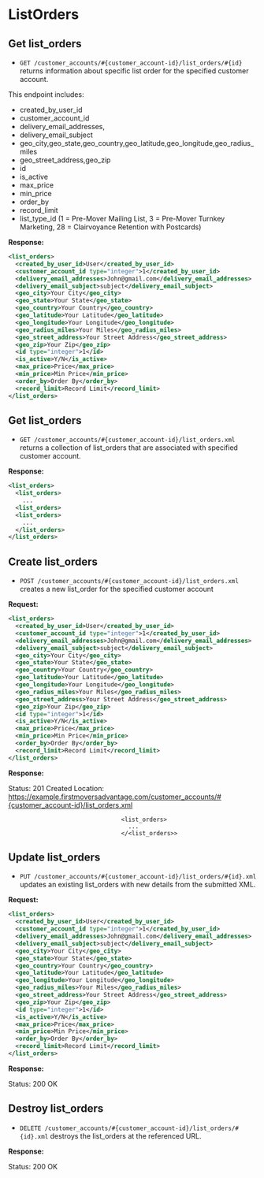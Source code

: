 ListOrders
==========

<!-- 
    customer_account_list_orders GET    /customer_accounts/:customer_account_id/list_orders(.:format)         list_orders#index
                                 POST   /customer_accounts/:customer_account_id/list_orders(.:format)        list_orders#create
 new_customer_account_list_order GET    /customer_accounts/:customer_account_id/list_orders/new(.:format)     list_orders#new
edit_customer_account_list_order GET    /customer_accounts/:customer_account_id/list_orders/:id/edit(.:format)list_orders#edit
     customer_account_list_order GET    /customer_accounts/:customer_account_id/list_orders/:id(.:format)     list_orders#show
                                 PUT    /customer_accounts/:customer_account_id/list_orders/:id(.:format)    list_orders#update
                                 DELETE /customer_accounts/:customer_account_id/list_orders/:id(.:format)   list_orders#destroy


              shared_list_orders GET    /shared_list_orders(.:format)          shared_list_orders#index
                                 POST   /shared_list_orders(.:format)          shared_list_orders#create
           new_shared_list_order GET    /shared_list_orders/new(.:format)      shared_list_orders#new
          edit_shared_list_order GET    /shared_list_orders/:id/edit(.:format) shared_list_orders#edit
               shared_list_order GET    /shared_list_orders/:id(.:format)      shared_list_orders#show
                                 PUT    /shared_list_orders/:id(.:format)      shared_list_orders#update
                                 DELETE /shared_list_orders/:id(.:format)      shared_list_orders#destroy -->


Get list_orders
-----------

* `GET /customer_accounts/#{customer_account-id}/list_orders/#{id}` returns information about specific list order for the specified customer account.

This endpoint includes:


* created_by_user_id
* customer_account_id
* delivery_email_addresses, 
* delivery_email_subject
* geo_city,geo_state,geo_country,geo_latitude,geo_longitude,geo_radius_miles
* geo_street_address,geo_zip
* id
* is_active
* max_price
* min_price
* order_by
* record_limit
* list_type_id (1 = Pre-Mover Mailing List, 3 = Pre-Mover Turnkey Marketing, 28 = Clairvoyance Retention with Postcards)


**Response:**

``` xml
<list_orders>
  <created_by_user_id>User</created_by_user_id>	
  <customer_account_id type="integer">1</created_by_user_id>	
  <delivery_email_addresses>John@gmail.com</delivery_email_addresses>
  <delivery_email_subject>subject</delivery_email_subject>
  <geo_city>Your City</geo_city>
  <geo_state>Your State</geo_state>
  <geo_country>Your Country</geo_country>
  <geo_latitude>Your Latitude</geo_latitude>
  <geo_longitude>Your Longitude</geo_longitude>
  <geo_radius_miles>Your Miles</geo_radius_miles>
  <geo_street_address>Your Street Address</geo_street_address>
  <geo_zip>Your Zip</geo_zip>	
  <id type="integer">1</id>
  <is_active>Y/N</is_active>
  <max_price>Price</max_price>
  <min_price>Min Price</min_price>
  <order_by>Order By</order_by>
  <record_limit>Record Limit</record_limit>
</list_orders>
```


Get list_orders
-------------

* `GET /customer_accounts/#{customer_account-id}/list_orders.xml` returns a collection of list_orders that are associated with specified customer account.

**Response:**

``` xml
<list_orders>
  <list_orders>
    ...
  <list_orders>
  <list_orders>
    ...
  </list_orders>
</list_orders>
```


Create list_orders
--------------

* `POST /customer_accounts/#{customer_account-id}/list_orders.xml` creates a new list_order for the specified customer account
								

**Request:**

``` xml
<list_orders>
  <created_by_user_id>User</created_by_user_id>	
  <customer_account_id type="integer">1</created_by_user_id>	
  <delivery_email_addresses>John@gmail.com</delivery_email_addresses>
  <delivery_email_subject>subject</delivery_email_subject>
  <geo_city>Your City</geo_city>
  <geo_state>Your State</geo_state>
  <geo_country>Your Country</geo_country>
  <geo_latitude>Your Latitude</geo_latitude>
  <geo_longitude>Your Longitude</geo_longitude>
  <geo_radius_miles>Your Miles</geo_radius_miles>
  <geo_street_address>Your Street Address</geo_street_address>
  <geo_zip>Your Zip</geo_zip>	
  <id type="integer">1</id>
  <is_active>Y/N</is_active>
  <max_price>Price</max_price>
  <min_price>Min Price</min_price>
  <order_by>Order By</order_by>
  <record_limit>Record Limit</record_limit>
</list_orders>
```

**Response:**

Status: 201 Created
Location: https://example.firstmoversadvantage.com/customer_accounts/#{customer_account-id}/list_orders.xml

								    <list_orders>
								      ...
								    </<list_orders>>




Update list_orders
--------------

* `PUT /customer_accounts/#{customer_account-id}/list_orders/#{id}.xml` updates an existing list_orders with new details from the submitted XML.



**Request:**

``` xml
<list_orders>
  <created_by_user_id>User</created_by_user_id>	
  <customer_account_id type="integer">1</created_by_user_id>	
  <delivery_email_addresses>John@gmail.com</delivery_email_addresses>
  <delivery_email_subject>subject</delivery_email_subject>
  <geo_city>Your City</geo_city>
  <geo_state>Your State</geo_state>
  <geo_country>Your Country</geo_country>
  <geo_latitude>Your Latitude</geo_latitude>
  <geo_longitude>Your Longitude</geo_longitude>
  <geo_radius_miles>Your Miles</geo_radius_miles>
  <geo_street_address>Your Street Address</geo_street_address>
  <geo_zip>Your Zip</geo_zip>	
  <id type="integer">1</id>
  <is_active>Y/N</is_active>
  <max_price>Price</max_price>
  <min_price>Min Price</min_price>
  <order_by>Order By</order_by>
  <record_limit>Record Limit</record_limit>
</list_orders>
```


**Response:**

Status: 200 OK


Destroy list_orders
---------------

* `DELETE /customer_accounts/#{customer_account-id}/list_orders/#{id}.xml` destroys the list_orders at the referenced URL.

**Response:**

Status: 200 OK